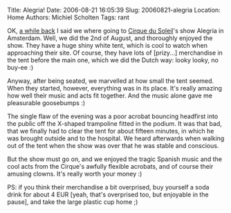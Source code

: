 Title: Alegria!
Date: 2006-08-21 16:05:39
Slug: 20060821-alegria
Location: Home
Authors: Michiel Scholten
Tags: rant

<p>OK, <a href="http://aquariusoft.org/~mbscholt/index.php?rantid=427">a while back</a> I said we where going to <a href="http://www.cirquedusoleil.com/">Cirque du Soleil</a>'s show Alegria in Amsterdam. Well, we did the 2nd of August, and thoroughly enjoyed the show. They have a huge shiny white tent, which is cool to watch when approaching their site. Of course, they have lots of [prizy...] merchandise in the tent before the main one, which we did the Dutch way: looky looky, no buy-ee :)</p>

<p>Anyway, after being seated, we marvelled at how small the tent seemed. When they started, however, everything was in its place. It's really amazing how well their music and acts fit together. And the music alone gave me pleasurable goosebumps :)</p>

<p>The single flaw of the evening was a poor acrobat bouncing headfirst into the public off the X-shaped trampoline fitted in the podium. It was that bad, that we finally had to clear the tent for about fifteen minutes, in which he was brought outside and to the hospital. We heard afterwards when walking out of the tent when the show was over that he was stable and conscious.</p>

<p>But the show must go on, and we enjoyed the tragic Spanish music and the cool acts from the Cirque's awfully flexible acrobats, and of course their amusing clowns. It's really worth your money :)</p>

<p>PS: if you think their merchandise a bit overprised, buy yourself a soda drink for about 4 EUR [yeah, that's overprised too, but enjoyable in the pause], and take the large plastic cup home ;)</p>